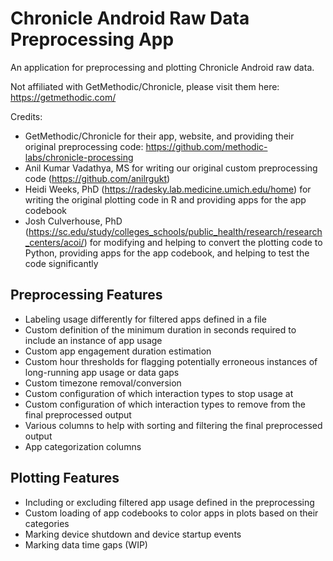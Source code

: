 # Chronicle Android Raw Data Preprocessing App

An application for preprocessing and plotting Chronicle Android raw data.

Not affiliated with GetMethodic/Chronicle, please visit them here: https://getmethodic.com/

Credits:
- GetMethodic/Chronicle for their app, website, and providing their original preprocessing code: https://github.com/methodic-labs/chronicle-processing
- Anil Kumar Vadathya, MS for writing our original custom preprocessing code (https://github.com/anilrgukt)
- Heidi Weeks, PhD (https://radesky.lab.medicine.umich.edu/home) for writing the original plotting code in R and providing apps for the app codebook
- Josh Culverhouse, PhD (https://sc.edu/study/colleges_schools/public_health/research/research_centers/acoi/) for modifying and helping to convert the plotting code to Python, providing apps for the app codebook, and helping to test the code significantly

## Preprocessing Features
- Labeling usage differently for filtered apps defined in a file
- Custom definition of the minimum duration in seconds required to include an instance of app usage
- Custom app engagement duration estimation
- Custom hour thresholds for flagging potentially erroneous instances of long-running app usage or data gaps
- Custom timezone removal/conversion
- Custom configuration of which interaction types to stop usage at
- Custom configuration of which interaction types to remove from the final preprocessed output
- Various columns to help with sorting and filtering the final preprocessed output
- App categorization columns

## Plotting Features
- Including or excluding filtered app usage defined in the preprocessing
- Custom loading of app codebooks to color apps in plots based on their categories
- Marking device shutdown and device startup events
- Marking data time gaps (WIP)
